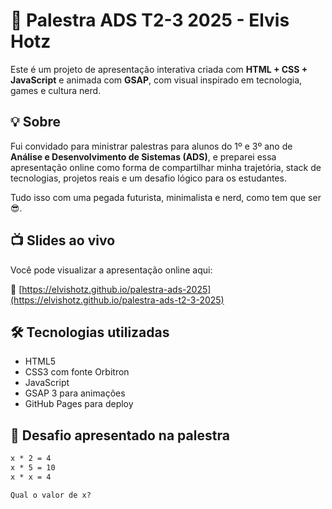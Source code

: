 # 🎤 Palestra ADS T2-3 2025 - Elvis Hotz

Este é um projeto de apresentação interativa criada com **HTML + CSS + JavaScript** e animada com **GSAP**, com visual inspirado em tecnologia, games e cultura nerd.

## 💡 Sobre

Fui convidado para ministrar palestras para alunos do 1º e 3º ano de **Análise e Desenvolvimento de Sistemas (ADS)**, e preparei essa apresentação online como forma de compartilhar minha trajetória, stack de tecnologias, projetos reais e um desafio lógico para os estudantes.

Tudo isso com uma pegada futurista, minimalista e nerd, como tem que ser 😎.

## 📺 Slides ao vivo

Você pode visualizar a apresentação online aqui:

🔗 [https://elvishotz.github.io/palestra-ads-2025](https://elvishotz.github.io/palestra-ads-t2-3-2025)

## 🛠️ Tecnologias utilizadas

- HTML5
- CSS3 com fonte Orbitron
- JavaScript
- GSAP 3 para animações
- GitHub Pages para deploy

## 🧠 Desafio apresentado na palestra

```txt
x * 2 = 4  
x * 5 = 10  
x * x = 4  

Qual o valor de x?
